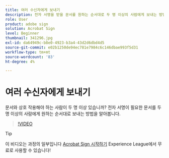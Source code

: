 ```yaml
---
title: 여러 수신자에게 보내기
description: 전자 서명을 받을 문서를 원하는 순서대로 두 명 이상의 사람에게 보내는 방법을 알아봅니다
role: User
product: adobe sign
solution: Acrobat Sign
level: Beginner
thumbnail: 341296.jpg
exl-id: da64949c-b8e0-4923-b3a4-43d2d6dbd4d5
source-git-commit: e02b1250de94ec781e7984c6c146dbae993f5d31
workflow-type: tm+mt
source-wordcount: '83'
ht-degree: 4%

---
```


# 여러 수신자에게 보내기

문서와 상호 작용해야 하는 사람이 두 명 이상 있습니까? 전자 서명이 필요한 문서를 두 명 이상의 사람에게 원하는 순서대로 보내는 방법을 알아봅니다.

>[!VIDEO](https://video.tv.adobe.com/v/341296?hidetitle=true)

>[!TIP]
>
>이 비디오는 과정의 일부입니다 [Acrobat Sign 시작하기](https://experienceleague.adobe.com/?recommended=Sign-U-1-2020.1) Experience League에서 무료로 사용할 수 있습니다!
